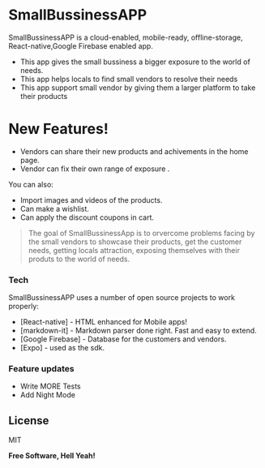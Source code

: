 # SmallBussinessAPP





SmallBussinessAPP is a cloud-enabled, mobile-ready, offline-storage, React-native,Google Firebase enabled app.

  - This app gives the small bussiness a bigger exposure to the world of needs.
  - This app helps locals to find small vendors to resolve their needs
  - This app support small vendor by giving them a larger platform to take their products

# New Features!

  - Vendors can share their new products and achivements in the home page.
  - Vendor can fix their own range of exposure .


You can also:
  - Import images and videos of the products.
  - Can make a wishlist.
  - Can apply the discount coupons in cart.



> The goal of SmallBussinessApp is to orvercome 
> problems facing by the small vendors
> to showcase their products, get the customer
> needs, getting locals attraction, exposing 
> themselves with their produts to the world of
> needs.




### Tech
SmallBussinessAPP uses a number of open source projects to work properly:

* [React-native] - HTML enhanced for Mobile apps!
* [markdown-it] - Markdown parser done right. Fast and easy to extend.
* [Google Firebase] - Database for the customers and vendors.
* [Expo] -           used as the sdk.




### Feature updates

 - Write MORE Tests
 - Add Night Mode

License
----

MIT


**Free Software, Hell Yeah!**

